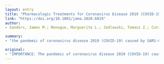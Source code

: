 ```yaml
---
layout: entry
title: "Pharmacologic Treatments for Coronavirus Disease 2019 (COVID-19): A Review"
link: "https://doi.org/10.1001/jama.2020.6019"
author:
- Sanders, James M.; Monogue, Marguerite L.; Jodlowski, Tomasz Z.; Cutrell, James B.

summary:
- "the pandemic of coronavirus disease 2019 (COVID-19) caused by SARS-CoV-2) presents an unprecedented challenge to identify effective drugs for prevention and treatment. No proven effective therapies for this virus currently exist. The most promising therapy is remdesivir. Current clinical evidence does not support stopping angiotensin-converting enzyme inhibitors in patients with the virus."

original:
- "IMPORTANCE: The pandemic of coronavirus disease 2019 (COVID-19) caused by the novel severe acute respiratory syndrome coronavirus 2 (SARS-CoV-2) presents an unprecedented challenge to identify effective drugs for prevention and treatment. Given the rapid pace of scientific discovery and clinical data generated by the large number of people rapidly infected by SARS-CoV-2, clinicians need accurate evidence regarding effective medical treatments for this infection. OBSERVATIONS: No proven effective therapies for this virus currently exist. The rapidly expanding knowledge regarding SARS-CoV-2 virology provides a significant number of potential drug targets. The most promising therapy is remdesivir. Remdesivir has potent in vitro activity against SARS-CoV-2, but it is not US Food and Drug Administration approved and currently is being tested in ongoing randomized trials. Oseltamivir has not been shown to have efficacy, and corticosteroids are currently not recommended. Current clinical evidence does not support stopping angiotensin-converting enzyme inhibitors or angiotensin receptor blockers in patients with COVID-19. CONCLUSIONS AND RELEVANCE: The COVID-19 pandemic represents the greatest global public health crisis of this generation and, potentially, since the pandemic influenza outbreak of 1918. The speed and volume of clinical trials launched to investigate potential therapies for COVID-19 highlight both the need and capability to produce high-quality evidence even in the middle of a pandemic. No therapies have been shown effective to date."
---
```


